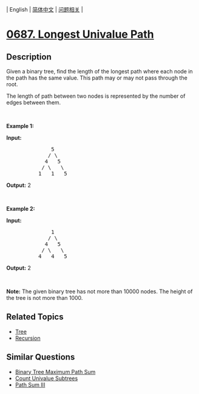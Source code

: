 
| English | [简体中文](README.md) | [问题相关](QUESTION.md) |
# [0687. Longest Univalue Path](https://leetcode-cn.com/problems/longest-univalue-path/)
## Description
<p>Given a binary tree, find the length of the longest path where each node in the path has the same value. This path may or may not pass through the root.</p>

<p>The length of path between two nodes is represented by the number of edges between them.</p>

<p>&nbsp;</p>

<p><b>Example 1:</b></p>

<p><strong>Input:</strong></p>

<pre>
              5
             / \
            4   5
           / \   \
          1   1   5
</pre>

<p><strong>Output:</strong>&nbsp;2</p>

<p>&nbsp;</p>

<p><b>Example 2:</b></p>

<p><strong>Input:</strong></p>

<pre>
              1
             / \
            4   5
           / \   \
          4   4   5
</pre>

<p><strong>Output:</strong>&nbsp;2</p>

<p>&nbsp;</p>

<p><b>Note:</b> The given binary tree has not more than 10000 nodes. The height of the tree is not more than 1000.</p>

## Related Topics
- [Tree](https://leetcode-cn.com/tag/tree)
- [Recursion](https://leetcode-cn.com/tag/recursion)
## Similar Questions
- [Binary Tree Maximum Path Sum](../0124/README_EN.md)
- [Count Univalue Subtrees](../0250/README_EN.md)
- [Path Sum III](../0437/README_EN.md)
